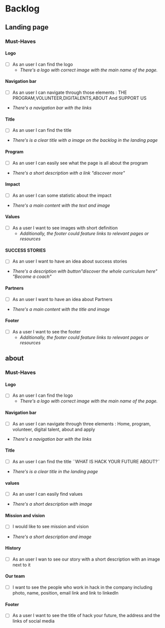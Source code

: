 # Backlog

## Landing page

### Must-Haves

#### Logo

- [ ] As an user I can find the logo
  - _There's a logo with correct image with the main name of the page._

#### Navigation bar

- [ ] As an user I can navigate through those elements : THE
      PROGRAM,VOLUNTEER,DIGITALENTS,ABOUT And SUPPORT US
- _There's a navigation bar with the links_

#### Title

- [ ] As an user I can find the title
- _There's is a clear title with a image on the backlog in the landing page_

#### Program

- [ ] As an user I can easily see what the page is all about the program
- _There's a short description with a link "discover more"_

#### Impact

- [ ] As an user I can some statistic about the impact
- _There's a main content with the text and image_

#### Values

- [ ] As a user I want to see images with short definition
  - _Additionally, the footer could feature links to relevant pages or
    resources_

#### SUCCESS STORIES

- [ ] As an user I want to have an idea about success stories
- _There's a description with button"discover the whole curriculum here" "Become
  a coach"_

#### Partners

- [ ] As an user I want to have an idea about Partners
- _There's a main content with the title and image_

#### Footer

- [ ] As a user I want to see the footer
  - _Additionally, the footer could feature links to relevant pages or
    resources_

## about

### Must-Haves

#### Logo

- [ ] As an user I can find the logo
  - _There's a logo with correct image with the main name of the page._

#### Navigation bar

- [ ] As an user I can navigate through three elements : Home, program,
      volunteer, digital talent, about and apply
- _There's a navigation bar with the links_

#### Title

- [ ] As an user I can find the title ¨WHAT IS HACK YOUR FUTURE ABOUT?¨
- _There's is a clear title in the landing page_

#### values

- [ ] As an user I can easily find values
- _There's a short description with image_

#### Mission and vision

- [ ] I would like to see mission and vision
- _There's a short description and image_

#### History

- [ ] As an user I wan to see our story with a short description with an image
      next to it

#### Our team

- [ ] I want to see the people who work in hack in the company including photo,
      name, position, email link and link to linkedln

#### Footer

- [ ] As a user I want to see the title of hack your future, the address and the
      links of social media
